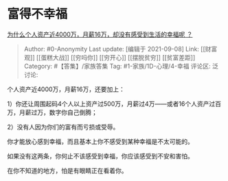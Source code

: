 # 富得不幸福
[为什么个人资产近4000万，月薪16万，却没有感受到生活的幸福呢 ？](https://www.zhihu.com/question/438976773/answer/2109868337)

> Author: #0-Anonymity
> Last update: [编辑于 2021-09-08]
> Link: [[财富观]] [[蛋糕大战]] [[穷吗你]] [[穷开心]] [[摆脱贫穷]] [[贫富差距]]
> Category: #【答集】/家族答集
> Tag:  #1-家族/1D-心理/4-幸福
> 评论区:
> 泛讨论:

个人资产近4000万，月薪16万，还要加上：

1）你还让周围起码4个人以上资产过500万，月薪过4万——或者16个人资产过百万，月薪过万，数字你自己倒腾；

2）没有人因为你们的富有而亏损或受辱。

你才能放心感到幸福，而且基本上你不感受到某种幸福是不太可能的。

如果没有这两条，你何止不该感受到幸福，你应该感受到不安和害怕。

在你不知道的地方，怕是有眼睛正在看着你。
